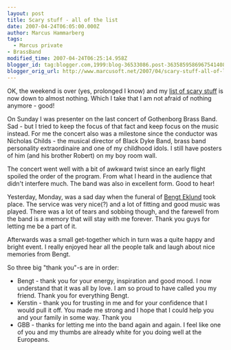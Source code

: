 ```yaml
---
layout: post
title: Scary stuff - all of the list
date: 2007-04-24T06:05:00.000Z
author: Marcus Hammarberg
tags:
  - Marcus private
- BrassBand
modified_time: 2007-04-24T06:25:14.958Z
blogger_id: tag:blogger.com,1999:blog-36533086.post-3635859586967541408
blogger_orig_url: http://www.marcusoft.net/2007/04/scary-stuff-all-of-list.html
---
```


OK,
the weekend is over (yes, prolonged I know) and my [list of scary
stuff](http://marcushammarberg.blogspot.com/2007/04/also-i-am-now-entering-one-of-more.html)
is now down to almost nothing. Which I take that I am not afraid of
nothing anymore - good!

On Sunday I was presenter on the last concert of <span
id="SPELLING_ERROR_0" class="blsp-spelling-error">Gothenborg
Brass Band. Sad - but I tried to keep the focus of that fact and keep
focus on the music instead. For me the concert also was a milestone
since the conductor was Nicholas Childs - the musical director of
Black Dyke Band, brass band personality extraordinaire and one of my
childhood idols. I still have posters of him (and his brother Robert) on
my boy room wall.

The concert went well with a bit of awkward twist since an early flight
spoiled the order of the program. From what I heard in the audience that
didn't interfere much. The band was also in excellent form. Good to
hear!

Yesterday, Monday, was a sad day when the funeral of [Bengt Eklund](http://marcushammarberg.blogspot.com/2007/04/bengt-eklund.html)
took place. The service was very nice(?) and a lot of fitting and good
music was played. There was a lot of tears and sobbing though, and the
farewell from the band is a memory that will stay with me forever. Thank
you guys for letting me be a part of it.

Afterwards was a small get-together which in turn was a quite happy and
bright event. I really enjoyed hear all the people talk and laugh about
nice memories from Bengt.

So three big "thank you"-s are in order:

- Bengt - thank you for your energy, inspiration and good mood. I now
  understand that it was all by love. I am so proud to have called you
  my friend. Thank you for everything Bengt.
- Kerstin - thank you for trusting in me and for your confidence that
  I would pull it off. You made me strong and I hope that I could help
  you and your family in some way. Thank you
- GBB -
  thanks for letting me into the band again and again. I feel like one
  of you and my thumbs are already white for you doing well at the
  <span id="SPELLING_ERROR_4"
    class="blsp-spelling-corrected">Europeans.
